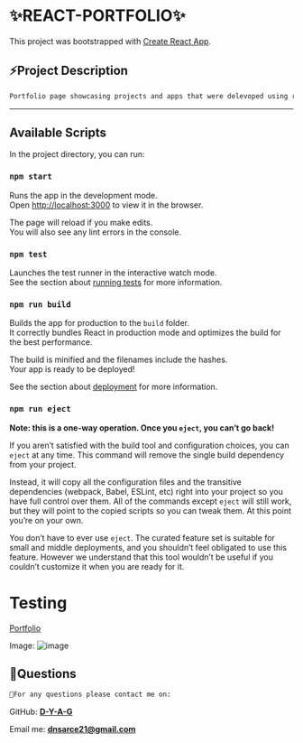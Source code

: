 # ✨REACT-PORTFOLIO✨

This project was bootstrapped with [Create React App](https://github.com/facebook/create-react-app).

## **⚡Project Description**

```md
Portfolio page showcasing projects and apps that were delevoped using responsive design.
```

---

## Available Scripts

In the project directory, you can run:

### `npm start`

Runs the app in the development mode.\
Open [http://localhost:3000](http://localhost:3000) to view it in the browser.

The page will reload if you make edits.\
You will also see any lint errors in the console.

### `npm test`

Launches the test runner in the interactive watch mode.\
See the section about [running tests](https://facebook.github.io/create-react-app/docs/running-tests) for more information.

### `npm run build`

Builds the app for production to the `build` folder.\
It correctly bundles React in production mode and optimizes the build for the best performance.

The build is minified and the filenames include the hashes.\
Your app is ready to be deployed!

See the section about [deployment](https://facebook.github.io/create-react-app/docs/deployment) for more information.

### `npm run eject`

**Note: this is a one-way operation. Once you `eject`, you can’t go back!**

If you aren’t satisfied with the build tool and configuration choices, you can `eject` at any time. This command will remove the single build dependency from your project.

Instead, it will copy all the configuration files and the transitive dependencies (webpack, Babel, ESLint, etc) right into your project so you have full control over them. All of the commands except `eject` will still work, but they will point to the copied scripts so you can tweak them. At this point you’re on your own.

You don’t have to ever use `eject`. The curated feature set is suitable for small and middle deployments, and you shouldn’t feel obligated to use this feature. However we understand that this tool wouldn’t be useful if you couldn’t customize it when you are ready for it.

# Testing

[Portfolio](https://d-y-a-g.github.io/React-Portfolio-DA/)

Image:
![image](https://user-images.githubusercontent.com/84104912/146661422-0c68e15c-18ef-4ee4-bd99-b9baa51e63e5.png)

## **💬Questions**

```md
🥇For any questions please contact me on:
```

GitHub: **[D-Y-A-G](https://github.com/D-Y-A-G)**

Email me: **dnsarce21@gmail.com**
